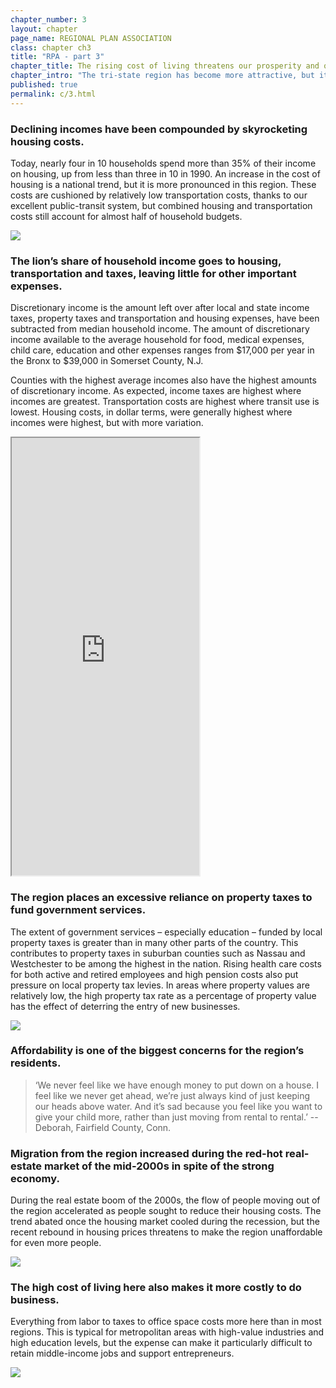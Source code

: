 ```yaml
---
chapter_number: 3
layout: chapter
page_name: REGIONAL PLAN ASSOCIATION
class: chapter ch3
title: "RPA - part 3"
chapter_title: The rising cost of living threatens our prosperity and quality of life.
chapter_intro: "The tri-state region has become more attractive, but it has also become more expensive. While household incomes have stagnated, housing costs have risen sharply and property taxes are taking a larger share of household budgets. The discretionary income left over is often too small to cover critical expenses like health care, college, child care and food.  <p><p> The region has always been expensive and crowded, and improvements in the economy and quality of life drive up prices and attract more residents and businesses. But when incomes don’t keep pace with prices, or if the hassles of living here outweigh the advantages, it becomes harder to attract and retain talented workers. Indeed, the peak of the real estate market of the mid-2000s, when housing was most expensive, coincided with the peak of migration out of the region."
published: true
permalink: c/3.html
---
```


### Declining incomes have been compounded by skyrocketing housing costs.
Today, nearly four in 10 households spend more than 35% of their income on housing, up from less than three in 10 in 1990. An increase in the cost of housing is a national trend, but it is more pronounced in this region. These costs are cushioned by relatively low transportation costs, thanks to our excellent public-transit system, but combined housing and transportation costs still account for almost half of household budgets.

<img src="/rpa/media/3_Households Spending More than 35 Percent of Income on Housing.png" class="img-responsive" />

### The lion’s share of household income goes to housing, transportation and taxes, leaving little for other important expenses.
Discretionary income is the amount left over after local and state income taxes, property taxes and transportation and housing expenses, have been subtracted from median household income. The amount of discretionary income available to the average household for food, medical expenses, child care, education and other expenses ranges from $17,000 per year in the Bronx to $39,000 in Somerset County, N.J.

Counties with the highest average incomes also have the highest amounts of discretionary income. As expected, income taxes are highest where incomes are greatest. Transportation costs are highest where transit use is lowest. Housing costs, in dollar terms, were generally highest where incomes were highest, but with more variation.

<iframe src="http://volkanunsal.github.io/rpa/maps/discretionary.html" height="700" class="wrap-map"></iframe>

### The region places an excessive reliance on property taxes to fund government services.
The extent of government services – especially education – funded by local property taxes is greater than in many other parts of the country. This contributes to property taxes in suburban counties such as Nassau and Westchester to be among the highest in the nation. Rising health care costs for both active and retired employees and high pension costs also put pressure on local property tax levies. In areas where property values are relatively low, the high property tax rate as a percentage of property value has the effect of deterring the entry of new businesses.

<img src="/rpa/media/CH3_Annual Property Taxes.png" class="img-responsive" />

### Affordability is one of the biggest concerns for the region’s residents.
> ‘We never feel like we have enough money to put down on a house. I feel like we never get ahead, we’re just always kind of just keeping our heads above water. And it’s sad because you feel like you want to give your child more, rather than just moving from rental to rental.’
-- Deborah, Fairfield County, Conn.

### Migration from the region increased during the red-hot real-estate market of the mid-2000s in spite of the strong economy.
During the real estate boom of the 2000s, the flow of people moving out of the region accelerated as people sought to reduce their housing costs. The trend abated once the housing market cooled during the recession, but the recent rebound in housing prices threatens to make the region unaffordable for even more people. 

<img src="/rpa/media/3_Outmigration.png" class="img-responsive" />

### The high cost of living here also makes it more costly to do business.
Everything from labor to taxes to office space costs more here than in most regions. This is typical for metropolitan areas with high-value industries and high education levels, but the expense can make it particularly difficult to retain middle-income jobs and support entrepreneurs.

<img src="/rpa/media/3_Cost of Doing Business.png" class="img-responsive" />